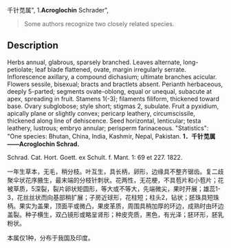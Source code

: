 千针苋属",
1.**Acroglochin** Schrader",

> Some authors recognize two closely related species.

## Description
Herbs annual, glabrous, sparsely branched. Leaves alternate, long-petiolate; leaf blade flattened, ovate, margin irregularly serrate. Inflorescence axillary, a compound dichasium; ultimate branches acicular. Flowers sessile, bisexual; bracts and bractlets absent. Perianth herbaceous, deeply 5-parted; segments ovate-oblong, equal or unequal, subacute at apex, spreading in fruit. Stamens 1(-3); filaments filiform, thickened toward base. Ovary subglobose; style short; stigmas 2, subulate. Fruit a pyxidium, apically plane or slightly convex; pericarp leathery, circumscissile, thickened along line of dehiscence. Seed horizontal, lenticular; testa leathery, lustrous; embryo annular; perisperm farinaceous.
  "Statistics": "One species: Bhutan, China, India, Kashmir, Nepal, Pakistan.
**1．千针苋属——Acroglochin Schrad.**

Schrad. Cat. Hort. Goett. ex Schult. f. Mant. 1: 69 et 227. 1822.

一年生草本，无毛，稍分枝。叶互生，具长柄，卵形，边缘具不整齐锯齿。复二歧聚伞状花序腋生，最末端的分枝针刺状。花两性，无花梗，不具苞片和小苞片；花被草质，5深裂，裂片卵状矩圆形，等大或不等大，先端微尖，果时开展；雄蕊1-3，花丝丝状而向基部稍扩展；子房近球形，花柱短；柱头2，钻状；胚珠具短珠柄。果实为盖果，顶面平或微凸，果皮革质，周围具稍加厚的环边，成熟时由环边盖裂。种子横生，双凸镜形或略呈肾形；种皮壳质，黑色，有光泽；胚环形，胚乳粉状。

本属仅1种，分布于我国及印度。
